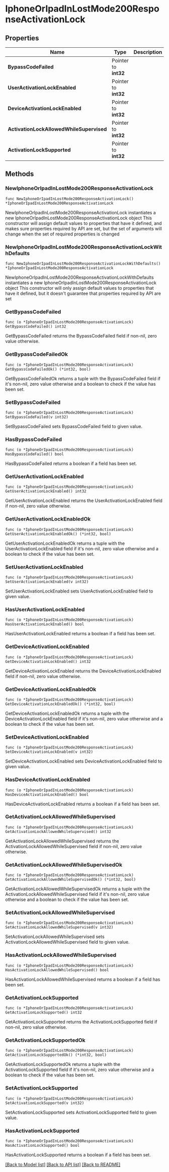 # IphoneOrIpadInLostMode200ResponseActivationLock

## Properties

Name | Type | Description | Notes
------------ | ------------- | ------------- | -------------
**BypassCodeFailed** | Pointer to **int32** |  | [optional] 
**UserActivationLockEnabled** | Pointer to **int32** |  | [optional] 
**DeviceActivationLockEnabled** | Pointer to **int32** |  | [optional] 
**ActivationLockAllowedWhileSupervised** | Pointer to **int32** |  | [optional] 
**ActivationLockSupported** | Pointer to **int32** |  | [optional] 

## Methods

### NewIphoneOrIpadInLostMode200ResponseActivationLock

`func NewIphoneOrIpadInLostMode200ResponseActivationLock() *IphoneOrIpadInLostMode200ResponseActivationLock`

NewIphoneOrIpadInLostMode200ResponseActivationLock instantiates a new IphoneOrIpadInLostMode200ResponseActivationLock object
This constructor will assign default values to properties that have it defined,
and makes sure properties required by API are set, but the set of arguments
will change when the set of required properties is changed

### NewIphoneOrIpadInLostMode200ResponseActivationLockWithDefaults

`func NewIphoneOrIpadInLostMode200ResponseActivationLockWithDefaults() *IphoneOrIpadInLostMode200ResponseActivationLock`

NewIphoneOrIpadInLostMode200ResponseActivationLockWithDefaults instantiates a new IphoneOrIpadInLostMode200ResponseActivationLock object
This constructor will only assign default values to properties that have it defined,
but it doesn't guarantee that properties required by API are set

### GetBypassCodeFailed

`func (o *IphoneOrIpadInLostMode200ResponseActivationLock) GetBypassCodeFailed() int32`

GetBypassCodeFailed returns the BypassCodeFailed field if non-nil, zero value otherwise.

### GetBypassCodeFailedOk

`func (o *IphoneOrIpadInLostMode200ResponseActivationLock) GetBypassCodeFailedOk() (*int32, bool)`

GetBypassCodeFailedOk returns a tuple with the BypassCodeFailed field if it's non-nil, zero value otherwise
and a boolean to check if the value has been set.

### SetBypassCodeFailed

`func (o *IphoneOrIpadInLostMode200ResponseActivationLock) SetBypassCodeFailed(v int32)`

SetBypassCodeFailed sets BypassCodeFailed field to given value.

### HasBypassCodeFailed

`func (o *IphoneOrIpadInLostMode200ResponseActivationLock) HasBypassCodeFailed() bool`

HasBypassCodeFailed returns a boolean if a field has been set.

### GetUserActivationLockEnabled

`func (o *IphoneOrIpadInLostMode200ResponseActivationLock) GetUserActivationLockEnabled() int32`

GetUserActivationLockEnabled returns the UserActivationLockEnabled field if non-nil, zero value otherwise.

### GetUserActivationLockEnabledOk

`func (o *IphoneOrIpadInLostMode200ResponseActivationLock) GetUserActivationLockEnabledOk() (*int32, bool)`

GetUserActivationLockEnabledOk returns a tuple with the UserActivationLockEnabled field if it's non-nil, zero value otherwise
and a boolean to check if the value has been set.

### SetUserActivationLockEnabled

`func (o *IphoneOrIpadInLostMode200ResponseActivationLock) SetUserActivationLockEnabled(v int32)`

SetUserActivationLockEnabled sets UserActivationLockEnabled field to given value.

### HasUserActivationLockEnabled

`func (o *IphoneOrIpadInLostMode200ResponseActivationLock) HasUserActivationLockEnabled() bool`

HasUserActivationLockEnabled returns a boolean if a field has been set.

### GetDeviceActivationLockEnabled

`func (o *IphoneOrIpadInLostMode200ResponseActivationLock) GetDeviceActivationLockEnabled() int32`

GetDeviceActivationLockEnabled returns the DeviceActivationLockEnabled field if non-nil, zero value otherwise.

### GetDeviceActivationLockEnabledOk

`func (o *IphoneOrIpadInLostMode200ResponseActivationLock) GetDeviceActivationLockEnabledOk() (*int32, bool)`

GetDeviceActivationLockEnabledOk returns a tuple with the DeviceActivationLockEnabled field if it's non-nil, zero value otherwise
and a boolean to check if the value has been set.

### SetDeviceActivationLockEnabled

`func (o *IphoneOrIpadInLostMode200ResponseActivationLock) SetDeviceActivationLockEnabled(v int32)`

SetDeviceActivationLockEnabled sets DeviceActivationLockEnabled field to given value.

### HasDeviceActivationLockEnabled

`func (o *IphoneOrIpadInLostMode200ResponseActivationLock) HasDeviceActivationLockEnabled() bool`

HasDeviceActivationLockEnabled returns a boolean if a field has been set.

### GetActivationLockAllowedWhileSupervised

`func (o *IphoneOrIpadInLostMode200ResponseActivationLock) GetActivationLockAllowedWhileSupervised() int32`

GetActivationLockAllowedWhileSupervised returns the ActivationLockAllowedWhileSupervised field if non-nil, zero value otherwise.

### GetActivationLockAllowedWhileSupervisedOk

`func (o *IphoneOrIpadInLostMode200ResponseActivationLock) GetActivationLockAllowedWhileSupervisedOk() (*int32, bool)`

GetActivationLockAllowedWhileSupervisedOk returns a tuple with the ActivationLockAllowedWhileSupervised field if it's non-nil, zero value otherwise
and a boolean to check if the value has been set.

### SetActivationLockAllowedWhileSupervised

`func (o *IphoneOrIpadInLostMode200ResponseActivationLock) SetActivationLockAllowedWhileSupervised(v int32)`

SetActivationLockAllowedWhileSupervised sets ActivationLockAllowedWhileSupervised field to given value.

### HasActivationLockAllowedWhileSupervised

`func (o *IphoneOrIpadInLostMode200ResponseActivationLock) HasActivationLockAllowedWhileSupervised() bool`

HasActivationLockAllowedWhileSupervised returns a boolean if a field has been set.

### GetActivationLockSupported

`func (o *IphoneOrIpadInLostMode200ResponseActivationLock) GetActivationLockSupported() int32`

GetActivationLockSupported returns the ActivationLockSupported field if non-nil, zero value otherwise.

### GetActivationLockSupportedOk

`func (o *IphoneOrIpadInLostMode200ResponseActivationLock) GetActivationLockSupportedOk() (*int32, bool)`

GetActivationLockSupportedOk returns a tuple with the ActivationLockSupported field if it's non-nil, zero value otherwise
and a boolean to check if the value has been set.

### SetActivationLockSupported

`func (o *IphoneOrIpadInLostMode200ResponseActivationLock) SetActivationLockSupported(v int32)`

SetActivationLockSupported sets ActivationLockSupported field to given value.

### HasActivationLockSupported

`func (o *IphoneOrIpadInLostMode200ResponseActivationLock) HasActivationLockSupported() bool`

HasActivationLockSupported returns a boolean if a field has been set.


[[Back to Model list]](../README.md#documentation-for-models) [[Back to API list]](../README.md#documentation-for-api-endpoints) [[Back to README]](../README.md)


